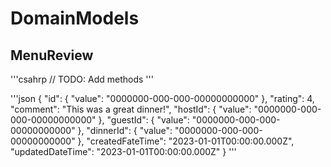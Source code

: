 # DomainModels

## MenuReview

'''csahrp
	// TODO: Add methods
'''

'''json
{
	"id": { "value": "0000000-000-000-00000000000" },
	"rating": 4,
	"comment": "This was a great dinner!",
	"hostId": { "value": "0000000-000-000-00000000000" },
	"guestId": { "value": "0000000-000-000-00000000000" },
	"dinnerId": { "value": "0000000-000-000-00000000000" },
	"createdFateTime": "2023-01-01T00:00:00.000Z",
	"updatedDateTime": "2023-01-01T00:00:00.000Z"
}
'''